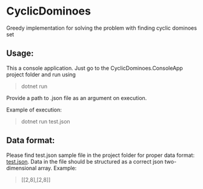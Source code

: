 # CyclicDominoes

Greedy implementation for solving the problem with finding cyclic dominoes set


## Usage:
This a console application. Just go to the CyclicDominoes.ConsoleApp project folder and run using 
> dotnet run

Provide a path to .json file as an argument on execution.

Example of execution:

> dotnet run test.json

## Data format: 
Please find test.json sample file in the project folder for proper data format: [test.json](https://github.com/UladzK/CyclicDominoes/blob/main/CyclicDominoes/test.json).
Data in the file should be structured as a correct json two-dimensional array.
Example:
> [[2,8],[2,8]]
